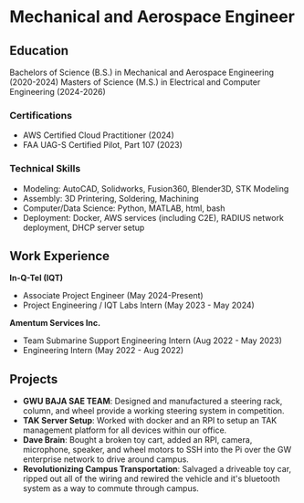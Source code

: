 # Mechanical and Aerospace Engineer

## Education
Bachelors of Science (B.S.) in Mechanical and Aerospace Engineering (2020-2024)
Masters of Science (M.S.) in Electrical and Computer Engineering (2024-2026)

### Certifications
- AWS Certified Cloud Practitioner (2024)
- FAA UAG-S Certified Pilot, Part 107 (2023)

### Technical Skills
- Modeling: AutoCAD, Solidworks, Fusion360, Blender3D, STK Modeling
- Assembly: 3D Printering, Soldering, Machining
- Computer/Data Science: Python, MATLAB, html, bash
- Deployment: Docker, AWS services (including C2E), RADIUS network deployment, DHCP server setup

## Work Experience
**In-Q-Tel (IQT)**
 - Associate Project Engineer (May 2024-Present)
 - Project Engineering / IQT Labs Intern (May 2023 - May 2024)

 **Amentum Services Inc.**
 - Team Submarine Support Engineering Intern (Aug 2022 - May 2023)
 - Engineering Intern (May 2022 - Aug 2022)

## Projects
 - **GWU BAJA SAE TEAM**: Designed and manufactured a steering rack, column, and wheel provide a working steering system in competition.
 - **TAK Server Setup**: Worked with docker and an RPI to setup an TAK management platform for all devices within our office.
 - **Dave Brain**: Bought a broken toy cart, added an RPI, camera, microphone, speaker, and wheel motors to SSH into the Pi over the GW enterprise network to drive around campus.
 - **Revolutionizing Campus Transportation**: Salvaged a driveable toy car, ripped out all of the wiring and rewired the vehicle and it's bluetooth system as a way to commute through campus.
